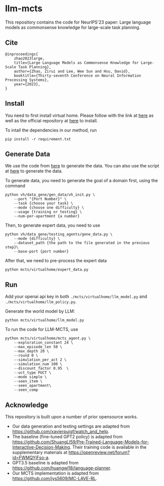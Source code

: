 # llm-mcts

This repository contains the code for NeurIPS'23 paper: Large language models as commonsense knowledge for large-scale task planning.

## Cite

```
@inproceedings{
    zhao2023large,
    title={Large Language Models as Commonsense Knowledge for Large-Scale Task Planning},
    author={Zhao, Zirui and Lee, Wee Sun and Hsu, David},
    booktitle={Thirty-seventh Conference on Neural Information Processing Systems},
    year={2023},
}
```

## Install

You need to first install virtual home. Please follow with the link at [here](./vh/vh_sim/README_Download.md) as well as the official repository at [here](https://github.com/xavierpuigf/virtualhome) to install.

To intall the dependencies in our method, run
```
pip install -r requirement.txt
```

## Generate Data

We use the code from [here](https://github.com/xavierpuigf/watch_and_help) to generate the data. You can also use the script at [here](./scripts/gene_data.sh) to generate the data. 

To generate data, you need to generate the goal of a domain first, using the command
```
python vh/data_gene/gen_data/vh_init.py \
    --port "{Port Number}" \
    --task {choose your task} \
    --mode {choose one difficulty} \
    --usage {training or testing} \
    --num-per-apartment {a number} 
```

Then, to generate expert data, you need to use
```
python vh/data_gene/testing_agents/gene_data.py \
    --mode {difficulty} \
    --dataset_path {the path to the file generated in the previous step}\
    --base-port {port number}
```

After that, we need to pre-process the expert data
```
python mcts/virtualhome/expert_data.py
```

## Run

Add your openai api key in both `./mcts/virtualhome/llm_model.py` and `./mcts/virtualhome/llm_policy.py`. 

Generate the world model by LLM:
```
python mcts/virtualhome/llm_model.py
```

To run the code for LLM-MCTS, use
```
python mcts/virtualhome/mcts_agent.py \
    --exploration_constant 24 \
    --max_episode_len 50 \
    --max_depth 20 \
    --round 0 \
    --simulation_per_act 2 \
    --simulation_num 100 \
    --discount_factor 0.95  \
    --uct_type PUCT \
    --mode simple \
    --seen_item \
    --seen_apartment\
    --seen_comp
```

## Acknowledge

This repository is built upon a number of prior opensource works. 
* Our data generation and testing settings are adapted from https://github.com/xavierpuigf/watch_and_help. 
* The baseline (fine-tuned GPT2 policy) is adapted from https://github.com/ShuangLI59/Pre-Trained-Language-Models-for-Interactive-Decision-Making. Their training code is available in the supplementary materials at https://openreview.net/forum?id=FWMQYjFso-a. 
* GPT3.5 baseline is adapted from https://github.com/huangwl18/language-planner. 
* Our MCTS implementation is adapted from https://github.com/jys5609/MC-LAVE-RL. 